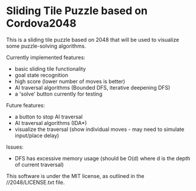 # Sliding Tile Puzzle based on Cordova2048
This is a sliding tile puzzle based on 2048 that will be used to visualize some puzzle-solving algorithms.

Currently implemented features:
- basic sliding tile functionality
- goal state recognition
- high score (lower number of moves is better)
- AI traversal algorithms (Bounded DFS, iterative deepening DFS)
- a 'solve' button currently for testing

Future features:
- a button to stop AI traversal
- AI traversal algorithms (IDA*)
- visualize the traversal (show individual moves - may need to simulate input/place delay)

Issues:
- DFS has excessive memory usage (should be O(d) where d is the depth of current traversal)

This software is under the MIT license, as outlined in the //2048/LICENSE.txt file.
